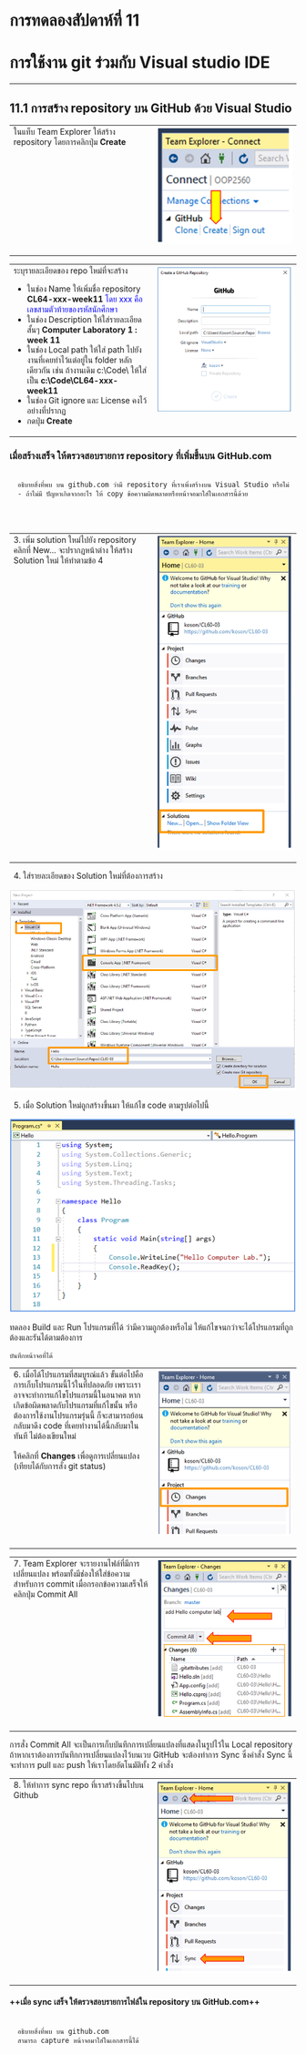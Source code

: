 # การทดลองสัปดาห์ที่ 11  #
# การใช้งาน git ร่วมกับ Visual studio IDE #
---


## 11.1 การสร้าง repository บน GitHub ด้วย Visual Studio ##

<table>
<tr> 
<td valign="top"  width = "50%">ในแท็บ Team Explorer ให้สร้าง repository โดยการคลิกปุ่ม <b>Create</b></td>
<td valign="top "><img src = "./images/Fig-3.20.png"> </p> </td>
</tr>
</table>  

<table>
<tr> 
<td valign="top"  width = "50%">ระบุรายละเอียดของ repo ใหม่ที่จะสร้าง
<ul>
  <li> ในช่อง Name ให้เพิ่มชื่อ repository  <b>CL64-xxx-week11</b>
  <span style="color:blue">โดย xxx คือเลขสามตัวท้ายของรหัสนักศึกษา</span>
  <li> ในช่อง Description ให้ใส่รายละเอียดสั้นๆ  <b>Computer Laboratory 1 :  week 11</b>
  <li> ในช่อง Local path ให้ใส่ path ไปยังงานที่เคยทำไว้แต่อยู่ใน folder หลักเดียวกัน เช่น ถ้างานเดิม c:\Code\ ให้ใส่เป็น  <b>c:\Code\CL64-xxx-week11</b>
  <li> ในช่อง Git ignore และ License คงไว้อย่างที่ปรากฏ
  <li> กดปุ่ม <b>Create</b>
</ul>
</td>
<td valign="top"><img src = "./images/Fig-3.21.png"> </p> </td>
</tr>
</table>  

 
### เมื่อสร้างเสร็จ ให้ตรวจสอบรายการ repository ที่เพิ่มขึ้นบน GitHub.com ###

```
  
  อธิบายสิ่งที่พบ บน github.com ว่ามี repository ที่เราเพิ่งสร้างบน Visual Studio หรือไม่ 
  - ถ้าไม่มี ปัญหาเกิดจากอะไร ให้ copy ข้อความผิดพลาดหรือหน้าจอมาใส่ในเอกสารนี้ด้วย 
  



```

<table>
<tr> 
<td valign="top"  width = "50%">3. เพิ่ม solution ใหม่ไปยัง repository<br>
คลิกที่ New… จะปรากฏหน้าต่าง ให้สร้าง Solution ใหม่ ให้ทำตามข้อ 4
</td>
<td valign="top"><img src = "./images/Fig-3.22.png"> </p> </td>
</tr>
</table>

4. ใส่รายละเอียดของ Solution  ใหม่ที่ต้องการสร้าง

<img src = "./images/Fig-3.23.png">

5. เมื่อ Solution ใหม่ถูกสร้างขึ้นมา ให้แก้ไข code ตามรูปต่อไปนี้
<img src = "./images/Fig-3.24.png">

  
<table>
<tr> 

ทดลอง Build และ Run โปรแกรมที่ได้ ว่ามีความถูกต้องหรือไม่ ให้แก้ไขจนกว่าจะได้โปรแกรมที่ถูกต้องและรันได้ตามต้องการ

```
บันทึกหน้าจอที่ได้ 

```

<td valign="top" width = "50%">6. เมื่อได้โปรแกรมที่สมบูรณ์แล้ว ขั้นต่อไปคือการเก็บโปรแกรมนี้ไว้ในที่ปลอดภัย เพราะเราอาจจะทำการแก้ไขโปรแกรมนี้ในอนาคต หากเกิดข้อผิดพลาดกับโปรแกรมที่แก้ไขนั้น หรือต้องการใช้งานโปรแกรมรุ่นนี้ ก็จะสามารถย้อนกลับมาดึง code ที่เคยทำงานได้นี้กลับมาในทันที ไม่ต้องเขียนใหม่
<br><br> ให้คลิกที่ <b>Changes</b> เพื่อดูการเปลี่ยนแปลง (เทียบได้กับการสั่ง git status)
</td>
<td valign="top"><img src = "./images/Fig-3.25.png"> </p> </td>
</tr>
</table>

<table>
<tr> 
<td valign="top" width = "50%">7. Team Explorer จะรายงานไฟล์ที่มีการเปลี่ยนแปลง พร้อมทั้งมีช่่องให้ใส่ข้อความสำหรับการ  commit  เมื่อกรอกข้อความเสร็จให้คลิกปุ่ม Commit All
</td>
<td valign="top" ><img src = "./images/Fig-3.26.png" > </p> </td>
</tr>
</table>




การสั่ง Commit All จะเป็นการเก็บบันทึกการเปลี่ยนแปลงที่แสดงในรูปไว้ใน Local repository ถ้าหากเราต้องการบันทึกการเปลี่ยนแปลงไว้บนเวบ GitHub จะต้องทำการ Sync  ซึ่งคำสั่ง Sync  นี้จะทำการ pull และ push ให้เราโดยอัตโนมัติทั้ง 2 คำสั่ง

<table>
<tr> 
<td valign="top" width = "50%" >8. ให้ทำการ sync repo ที่เราสร้างขึ้นไปบน Github</td>
<td valign="top" ><img src = "./images/Fig-3.27.png"> </p> </td>
</tr>
</table>




#### ++เมื่อ sync เสร็จ ให้ตรวจสอบรายการไฟล์ใน repository บน GitHub.com++ ###

```
  
  อธิบายสิ่งที่พบ บน github.com 
  สามารถ capture หน้าจอมาใส่ในเอกสารนี้ได้ 



```
